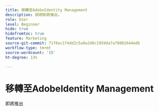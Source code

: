 ```yaml
---
title: 移轉至AdobeIdentity Management
description: 說明即將推出。
role: User
level: Beginner
hide: true
hidefromtoc: true
feature: Marketing
source-git-commit: 71f6ec1f4dd2c5a0a2d0c1959da7a78002644edb
workflow-type: tm+mt
source-wordcount: '15'
ht-degree: 13%

---
```


# 移轉至AdobeIdentity Management

即將推出
